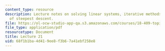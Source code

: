 ```yaml
---
content_type: resource
description: Lecture notes on solving linear systems, iterative methods, and the technique
  of steepest descent.
file: https://ol-ocw-studio-app-qa.s3.amazonaws.com/courses/18-409-topics-in-theoretical-computer-science-an-algorithmists-toolkit-fall-2009/68f1b1ba4d419ee8f3b67a41ebf258e8_MIT18_409F09_scribe21.pdf
file_type: application/pdf
resourcetype: Document
title: Lecture 21
uid: 68f1b1ba-4d41-9ee8-f3b6-7a41ebf258e8
---
```

